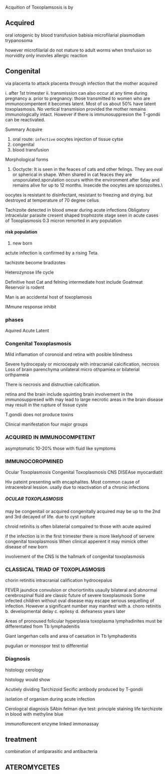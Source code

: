 Acquition of Toxoplamsosis is by

## Acquired

oral
iotogenic
by blood transfusion
babisia
microfilarial
plasmodiam
trypanosoma

however microfilarial do not mature to adult worms when trnsfusion
so morvidity only invovles allergic reaction

## Congenital

via placenta to attack placenta
through infection that the mother acquired

i. after 1st trimester
ii. transmission can also occur at any time during pregnancy
a. prior to pregnancy: those transmitted to women who are immunocompentent it becomes latent. Most of us about 50% have latent toxoplasmosis. No vertical transmision provided
the mother remains immunologically intact. However if there is immunosuppresion the T-gondii can be reactivated.

Summary
Acquire

1. oral route: `infective` oocytes
   injection of tissue cytse
2. congenital
3. blood transfusion

Morphological forms

1. Ooctycte: It is seen in the feaces of cats and other felings. They are oval or spherical in shape. When shared in cat feaces they are unsporulated.sporulation occurs within the environment after 5day and remains alive for up to 12 months. Insecide the oocytes are sporozoites.\

oocytes is resistant to disinfectant, resistant to freezing and drying. but destroyed at temperature of 70 degree celius

Tachizoite detected in blood smear during acute infections
Obligatory intracelular parasite
cresent shaped
trophozote stage seen in acute cases of Toxoplasmosis
0.3 micron
remorted in any population

#### risk population

1. new born

actute infection is confirmed by a rising Teta.

tachizote become bradizotes

Heterozynose life cycle

Definitive host Cat and felning
intermediate host include Goatmeat
Reservoir is rodent

Man is an accidental host of toxoplamosis

IMmune response inhibit

### phases

Aquired
Acute
Latent

### Congenital Toxoplasmosis

Mild
inflamation of coronoid and retina with posible blindness

Severe
hydrocepaly or microcepaly with intracranial calcification, necrosis
Loss of brain parenchyma
unilateral micro othpamiea or bilaterial orthpameia

There is necrosis and distructive calcification.

retina and the brain
include squinting
brain involvement in the immunosuppresed with may lead to large necrotic areas in the brain
disease may result in the rupture of tissue cyste

T.gondii does not produce toxins

Clinical manifestation
four major groups

### ACQUIRED IN IMMUNOCOMPETENT

asymptomatic 10-20%
those with fluid like symptoms

### IMMUNOCOROPMINED

Ocular Toxoplasmosis
Congenital Toxoplasmosis
CNS DISEAse
myocardiatit

Hiv pateint presenting with encaphalites. Most common cause of intracerebral lession. usally due to reactivation of a chronic infections

##### OCULAR TOXOPLASMOSIS

may be congenitail or acquired
congenitally acquired may be up to the 2nd and 3rd decayed of life.
due to cyst rupture

chroid retinitis is often bilaterial compaired to those with acute aquired

if the infection is in the first trimester there is more likelyhood of servere congenital toxoplasmosis
When clinical apperent it may mimick other disease of new born

involvement of the CNS Is the hallmark of congenital toxoplasmosis

### CLASSICAL TRIAD OF TOXOPLASMOSIS

chorin retinitis
intracranial calification
hydrocepalus

FEVER
jaundice
convulsion
or choriortinitis usaully bilateral
and abnormal cerebrospinal fluid are classic future of severe toxoplasmosis
Some infected children without oval disease may escape serious sequelling of infection. However a significant number may manifest with
a. choro retinitis
b. developmental delay
c. epilesy
d. defeaness
years later

Areas of pronoused folicular hyperplasia
toxoplasma lymphadinites must be differentated from Tb lymphadenitis

Giant langerhan cells
and area of caesation in Tb lymphadenitis

pugulian
or monospor test to differential

### Diagnosis

histology
cerology

histology would show

Acutiely dividing Tarchizoid
Secific antibody produced by T-gondii

isolation of organism during acute infection

Cerologcal diagnosis
SAbin felman dye test: principle staining life tarchizote in blood with methyline blue

immunoflorecent
enzyme linked immonassay

## treatment

combination of antiparasitic and antibacteria

## ATEROMYCETES
